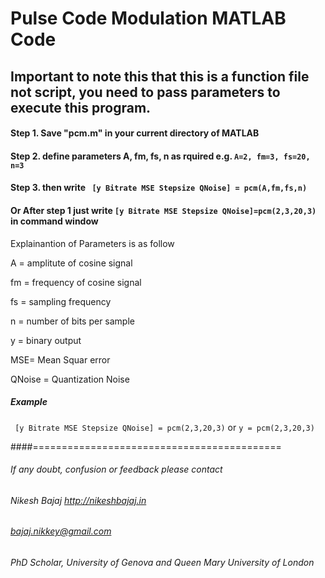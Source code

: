# Pulse Code Modulation MATLAB Code
## Important to note this that this is a function file not script, you need to pass parameters to execute this program.

#### Step 1.  Save "pcm.m" in your current directory of MATLAB

#### Step 2. define parameters  A, fm, fs, n  as rquired e.g. ` A=2, fm=3, fs=20, n=3 `

#### Step 3. then write  ` [y Bitrate MSE Stepsize QNoise] = pcm(A,fm,fs,n)`

#### Or After step 1 just write ` [y Bitrate MSE Stepsize QNoise]=pcm(2,3,20,3) ` in command window

Explainantion of Parameters is as follow

A  = amplitute of cosine signal

fm = frequency of cosine signal

fs = sampling frequency

n  = number of bits per sample

y = binary output

MSE= Mean Squar error

QNoise = Quantization Noise

##### Example 
` [y Bitrate MSE Stepsize QNoise] = pcm(2,3,20,3)`
or
` y = pcm(2,3,20,3) `

####===========================================
###### If any doubt, confusion or feedback please contact
###### Nikesh Bajaj    http://nikeshbajaj.in
###### bajaj.nikkey@gmail.com
###### PhD Scholar, University of Genova and Queen Mary University of London
